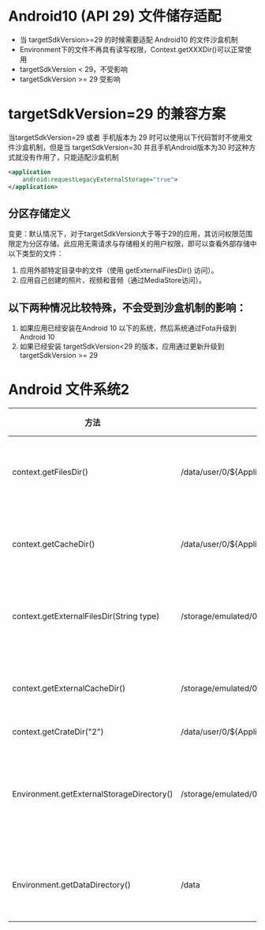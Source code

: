 # Android10 (API 29) 文件储存适配
* 当 targetSdkVersion>=29 的时候需要适配 Android10 的文件沙盒机制
* Environment下的文件不再具有读写权限，Context.getXXXDir()可以正常使用
* targetSdkVersion < 29，不受影响
* targetSdkVersion >= 29 受影响

# targetSdkVersion=29 的兼容方案 
当targetSdkVersion=29 或者 手机版本为 29 时可以使用以下代码暂时不使用文件沙盒机制，但是当 targetSdkVersion=30 并且手机Android版本为30 时这种方式就没有作用了，只能适配沙盒机制
```xml
<application
    android:requestLegacyExternalStorage="true">
</application>
```
## 分区存储定义
变更：默认情况下，对于targetSdkVersion大于等于29的应用，其访问权限范围限定为分区存储。此应用无需请求与存储相关的用户权限，即可以查看外部存储中以下类型的文件：
1. 应用外部特定目录中的文件（使用 getExternalFilesDir() 访问）。
2. 应用自己创建的照片、视频和音频（通过MediaStore访问）。

## 以下两种情况比较特殊，不会受到沙盒机制的影响：
1. 如果应用已经安装在Android 10 以下的系统，然后系统通过Fota升级到Android 10
2. 如果已经安装 targetSdkVersion<29 的版本，应用通过更新升级到 targetSdkVersion >= 29

# Android 文件系统2
|方法|路径|描述|清除|卸载|
|--|--|--|--|--|
|context.getFilesDir()|/data/user/0/${ApplicationId}/files||对应应用详情里面的"清除数据"|App卸载后清除|
|context.getCacheDir() | /data/user/0/${ApplicationId}/cache||对应应用详情里面的"清除缓存"|App卸载后清除|
|context.getExternalFilesDir(String type)|/storage/emulated/0/Android/data/${ApplicationId}/files| 一般放一些长时间保存的数据|对应应用详情里面的"清除数据"|App卸载后清除|
|context.getExternalCacheDir()|/storage/emulated/0/Android/data/${ApplicationId}/cache|一般存放临时缓存数据|对应应用详情里面的"清除缓存"|App卸载后清除|
|context.getCrateDir("2")|/data/user/0/${ApplicationId}/crates/2|箱|||
|Environment.getExternalStorageDirectory()|/storage/emulated/0|/storage/emulated/0|与APP无关的共用区域，Android10引入沙盒机制后不能再使用|没有对应的清除选项|App卸载不影响|   
|Environment.getDataDirectory()|/data|与APP无关的共用区域|没有对应的清除选项|App卸载不影响|    
                            